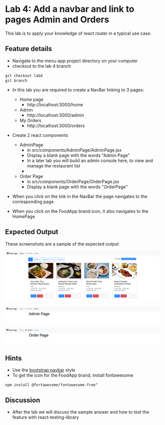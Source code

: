 # Lab 4: Add a navbar and link to pages Admin and Orders

This lab is to apply your knowledge of react router in a typical use case. 

## Feature details
- Navigate to the menu-app project directory on your computer
- checkout to the lab 4 branch

```
git checkout lab4
git branch
``` 

- In this lab you are required to create a NavBar linking to 3 pages:
  - Home page
    - http://localhost:3000/home
  - Admin
    - http://localhost:3000/admin
  - My Orders
    - http://localhost:3000/orders

- Create 2 react components
  - AdminPage
    - in src/components/AdminPage/AdminPage.jsx
    - Display a blank page with the words "Admin Page"
    - In a later lab you will build an admin console here, to view and manage the restaurant list
    - 
  - Order Page
    - in src/components/OrderPage/OrderPage.jsx
    - Display a blank page with the words "OrderPage"

- When you click on the link in the NavBar the page navigates to the corresponding page

- When you click on the FoodApp brand icon, it also navigates to the HomePage
  
## Expected Output
These screenshots are a sample of the expected output

![Home Page](../../../.gitbook/assets/front-end-web-development/react/menu-app-labs/lab4-output-1.png)

![Admin Page](../../../.gitbook/assets/front-end-web-development/react/menu-app-labs/lab4-output-2.png)

![My Orders page](../../../.gitbook/assets/front-end-web-development/react/menu-app-labs/lab4-output-3.png)


## Hints
- Use the [bootstrap navbar](https://getbootstrap.com/docs/4.1/components/navbar/#nav) style  
- To get the icon for the FoodApp brand, install fontawesome 
```
npm install @fortawesome/fontawesome-free"
```  

## Discussion
- After the lab we will discuss the sample answer and how to test the feature with react-testing-library